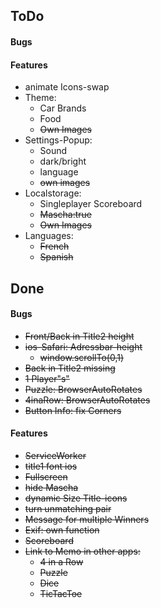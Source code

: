 ## ToDo
#### Bugs

#### Features
- animate Icons-swap
- Theme: 
  - Car Brands
  - Food
  - ~~Own Images~~
- Settings-Popup:
  - Sound
  - dark/bright
  - language
  - ~~own images~~
- Localstorage:
  - Singleplayer Scoreboard
  - ~~Mascha:true~~
  - ~~Own Images~~
- Languages:
  - ~~French~~
  - ~~Spanish~~

## Done
#### Bugs
- ~~Front/Back in Title2 height~~
- ~~ios-Safari: Adressbar-height~~
  - ~~window.scrollTo(0,1)~~
- ~~Back in Title2 missing~~
- ~~1 Player"s"~~
- ~~Puzzle: BrowserAutoRotates~~
- ~~4inaRow: BrowserAutoRotates~~
- ~~Button Info: fix Corners~~

#### Features
- ~~ServiceWorker~~
- ~~title1 font ios~~
- ~~Fullscreen~~
- ~~hide Mascha~~
- ~~dynamic Size Title-icons~~ 
- ~~turn unmatching pair~~
- ~~Message for multiple Winners~~
- ~~Exif: own function~~
- ~~Scoreboard~~
- ~~Link to Memo in other apps:~~
  - ~~4 in a Row~~
  - ~~Puzzle~~
  - ~~Dice~~
  - ~~TicTacToe~~
